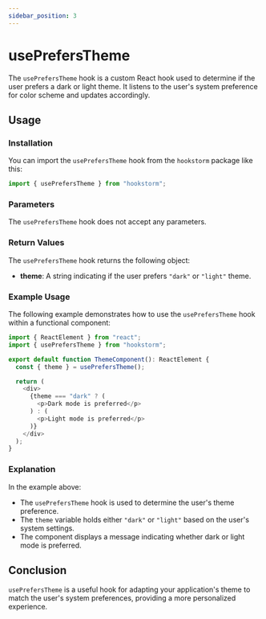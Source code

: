 ```yaml
---
sidebar_position: 3
---
```


# usePrefersTheme

The `usePrefersTheme` hook is a custom React hook used to determine if the user prefers a dark or light theme. It listens to the user's system preference for color scheme and updates accordingly.

## Usage

### Installation

You can import the `usePrefersTheme` hook from the `hookstorm` package like this:

```typescript
import { usePrefersTheme } from "hookstorm";
```

### Parameters

The `usePrefersTheme` hook does not accept any parameters.

### Return Values

The `usePrefersTheme` hook returns the following object:

- **theme**: A string indicating if the user prefers `"dark"` or `"light"` theme.

### Example Usage

The following example demonstrates how to use the `usePrefersTheme` hook within a functional component:

```typescript
import { ReactElement } from "react";
import { usePrefersTheme } from "hookstorm";

export default function ThemeComponent(): ReactElement {
  const { theme } = usePrefersTheme();

  return (
    <div>
      {theme === "dark" ? (
        <p>Dark mode is preferred</p>
      ) : (
        <p>Light mode is preferred</p>
      )}
    </div>
  );
}
```

### Explanation

In the example above:

- The `usePrefersTheme` hook is used to determine the user's theme preference.
- The `theme` variable holds either `"dark"` or `"light"` based on the user's system settings.
- The component displays a message indicating whether dark or light mode is preferred.

## Conclusion

`usePrefersTheme` is a useful hook for adapting your application's theme to match the user's system preferences, providing a more personalized experience.
